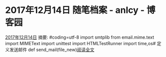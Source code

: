 
# 2017年12月14日 随笔档案 - anlcy - 博客园






[2017年12月14日](https://www.cnblogs.com/camilla/archive/2017/12/14.html)
摘要: \#coding=utf-8 import smtplib from email.mime.text import MIMEText import unittest import HTMLTestRunner import time,os\# 定义发送邮件 def send_mail(file_new)[阅读全文](https://www.cnblogs.com/camilla/p/8037225.html)

